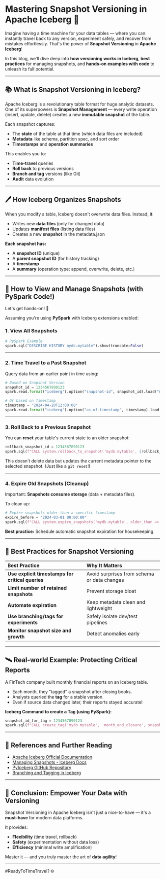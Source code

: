 # Mastering Snapshot Versioning in Apache Iceberg 🚀

Imagine having a time machine for your data tables — where you can instantly travel back to any version, experiment safely, and recover from mistakes effortlessly. That's the power of **Snapshot Versioning** in **Apache Iceberg**!

In this blog, we'll dive deep into **how versioning works in Iceberg**, **best practices** for managing snapshots, and **hands-on examples with code** to unleash its full potential.

---

## 📚 What is Snapshot Versioning in Iceberg?

Apache Iceberg is a revolutionary table format for huge analytic datasets. One of its superpowers is **Snapshot Management** — every write operation (insert, update, delete) creates a new **immutable snapshot** of the table.

Each snapshot captures:
- The **state** of the table at that time (which data files are included)
- **Metadata** like schema, partition spec, and sort order
- **Timestamps** and **operation summaries**

This enables you to:
- **Time-travel** queries
- **Roll back** to previous versions
- **Branch and tag** versions (like Git)
- **Audit** data evolution

---

## 🖊️ How Iceberg Organizes Snapshots

When you modify a table, Iceberg doesn't overwrite data files. Instead, it:
- Writes new **data files** (only for changed data)
- Updates **manifest files** (listing data files)
- Creates a new **snapshot** in the metadata.json

**Each snapshot has:**
- A **snapshot ID** (unique)
- A **parent snapshot ID** (for history tracking)
- A **timestamp**
- A **summary** (operation type: append, overwrite, delete, etc.)

---

## 📅 How to View and Manage Snapshots (with PySpark Code!)

Let's get hands-on! 🔧

Assuming you're using **PySpark** with Iceberg extensions enabled:

### 1. View All Snapshots

```python
# PySpark Example
spark.sql("DESCRIBE HISTORY mydb.mytable").show(truncate=False)
```

---

### 2. Time Travel to a Past Snapshot

Query data from an earlier point in time using:

```python
# Based on Snapshot Version
snapshot_id = 1234567890123
spark.read.format("iceberg").option("snapshot-id", snapshot_id).load("mydb.mytable").show()

# Or based on Timestamp
timestamp = "2024-04-20T12:00:00"
spark.read.format("iceberg").option("as-of-timestamp", timestamp).load("mydb.mytable").show()
```

---

### 3. Roll Back to a Previous Snapshot

You can **reset** your table's current state to an older snapshot:

```python
rollback_snapshot_id = 1234567890123
spark.sql(f"CALL system.rollback_to_snapshot('mydb.mytable', {rollback_snapshot_id})")
```

This doesn't delete data but updates the current metadata pointer to the selected snapshot. (Just like a `git reset`!)

---

### 4. Expire Old Snapshots (Cleanup)

Important: **Snapshots consume storage** (data + metadata files).

To clean up:

```python
# Expire snapshots older than a specific timestamp
expire_before = "2024-03-01 00:00:00"
spark.sql(f"CALL system.expire_snapshots('mydb.mytable', older_than => TIMESTAMP '{expire_before}')")
```

**Best practice:** Schedule automatic snapshot expiration for housekeeping.

---

## 🚷 Best Practices for Snapshot Versioning

| Best Practice | Why It Matters |
|:--------------|:---------------|
| **Use explicit timestamps for critical queries** | Avoid surprises from schema or data changes |
| **Limit number of retained snapshots** | Prevent storage bloat |
| **Automate expiration** | Keep metadata clean and lightweight |
| **Use branching/tags for experiments** | Safely isolate dev/test pipelines |
| **Monitor snapshot size and growth** | Detect anomalies early |

---

## 🛰️ Real-world Example: Protecting Critical Reports

A FinTech company built monthly financial reports on an Iceberg table.
- Each month, they "tagged" a snapshot after closing books.
- Analysts queried the **tag** for a stable version.
- Even if source data changed later, their reports stayed accurate!

**Iceberg Command to create a Tag (using PySpark):**

```python
snapshot_id_for_tag = 1234567890123
spark.sql(f"CALL create_tag('mydb.mytable', 'month_end_closure', snapshot_id => {snapshot_id_for_tag})")
```

---

## 🔗 References and Further Reading

- [Apache Iceberg Official Documentation](https://iceberg.apache.org/docs/latest/)
- [Managing Snapshots - Iceberg Docs](https://iceberg.apache.org/docs/latest/snapshots/)
- [PyIceberg GitHub Repository](https://github.com/apache/iceberg-python)
- [Branching and Tagging in Iceberg](https://iceberg.apache.org/docs/latest/branch-tag/)

---

## 🎉 Conclusion: Empower Your Data with Versioning

Snapshot Versioning in Apache Iceberg isn't just a nice-to-have — it's a **must-have** for modern data platforms.

It provides:
- **Flexibility** (time travel, rollback)
- **Safety** (experimentation without data loss)
- **Efficiency** (minimal write amplification)

Master it — and you truly master the art of **data agility**!

---

#ReadyToTimeTravel? 🌐
